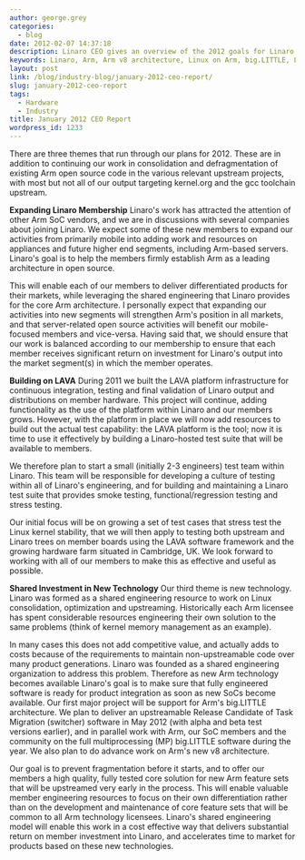 ```yaml
---
author: george.grey
categories:
  - blog
date: 2012-02-07 14:37:18
description: Linaro CEO gives an overview of the 2012 goals for Linaro.
keywords: Linaro, Arm, Arm v8 architecture, Linux on Arm, big.LITTLE, LAVA
layout: post
link: /blog/industry-blog/january-2012-ceo-report/
slug: january-2012-ceo-report
tags:
  - Hardware
  - Industry
title: January 2012 CEO Report
wordpress_id: 1233
---
```


There are three themes that run through our plans for 2012. These are in addition to continuing our work in consolidation and defragmentation of existing Arm open source code in the various relevant upstream projects, with most but not all of our output targeting kernel.org and the gcc toolchain upstream.

**Expanding Linaro Membership**
Linaro's work has attracted the attention of other Arm SoC vendors, and we are in discussions with several companies about joining Linaro. We expect some of these new members to expand our activities from primarily mobile into adding work and resources on appliances and future higher end segments, including Arm-based servers. Linaro's goal is to help the members firmly establish Arm as a leading architecture in open source.

This will enable each of our members to deliver differentiated products for their markets, while leveraging the shared engineering that Linaro provides for the core Arm architecture. I personally expect that expanding our activities into new segments will strengthen Arm's position in all markets, and that server-related open source activities will benefit our mobile-focused members and vice-versa. Having said that, we should ensure that our work is balanced according to our membership to ensure that each member receives significant return on investment for Linaro's output into the market segment(s) in which the member operates.

**Building on LAVA**
During 2011 we built the LAVA platform infrastructure for continuous integration, testing and final validation of Linaro output and distributions on member hardware. This project will continue, adding functionality as the use of the platform within Linaro and our members grows. However, with the platform in place we will now add resources to build out the actual test capability: the LAVA platform is the tool; now it is time to use it effectively by building a Linaro-hosted test suite that will be available to members.

We therefore plan to start a small (initially 2-3 engineers) test team within Linaro. This team will be responsible for developing a culture of testing within all of Linaro's engineering, and for building and maintaining a Linaro test suite that provides smoke testing, functional/regression testing and stress testing.

Our initial focus will be on growing a set of test cases that stress test the Linux kernel stability, that we will then apply to testing both upstream and Linaro trees on member boards using the LAVA software framework and the growing hardware farm situated in Cambridge, UK. We look forward to working with all of our members to make this as effective and useful as possible.

**Shared Investment in New Technology**
Our third theme is new technology. Linaro was formed as a shared engineering resource to work on Linux consolidation, optimization and upstreaming. Historically each Arm licensee has spent considerable resources engineering their own solution to the same problems (think of kernel memory management as an example).

In many cases this does not add competitive value, and actually adds to costs because of the requirements to maintain non-upstreamable code over many product generations. Linaro was founded as a shared engineering organization to address this problem. Therefore as new Arm technology becomes available Linaro's goal is to make sure that fully engineered software is ready for product integration as soon as new SoCs become available. Our first major project will be support for Arm's big.LITTLE architecture. We plan to deliver an upstreamable Release Candidate of Task Migration (switcher) software in May 2012 (with alpha and beta test versions earlier), and in parallel work with Arm, our SoC members and the community on the full multiprocessing (MP) big.LITTLE software during the year. We also plan to do advance work on Arm's new v8 architecture.

Our goal is to prevent fragmentation before it starts, and to offer our members a high quality, fully tested core solution for new Arm feature sets that will be upstreamed very early in the process. This will enable valuable member engineering resources to focus on their own differentiation rather than on the development and maintenance of core feature sets that will be common to all Arm technology licensees. Linaro's shared engineering model will enable this work in a cost effective way that delivers substantial return on member investment into Linaro, and accelerates time to market for products based on these new technologies.
